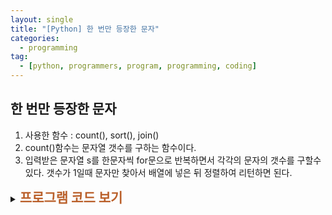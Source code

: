 ```yaml
---
layout: single
title: "[Python] 한 번만 등장한 문자"
categories:
  - programming
tag:
  - [python, programmers, program, programming, coding]
---
```


## 한 번만 등장한 문자  

1. 사용한 함수 : count(), sort(), join()
2. count()함수는 문자열 갯수를 구하는 함수이다.
3. 입력받은 문자열 s를 한문자씩 for문으로 반복하면서 각각의 문자의 갯수를 구할수 있다. 
   갯수가 1일때 문자만 찾아서 배열에 넣은 뒤 정렬하여 리턴하면 된다.
   <br />
   
<details>
    <summary><span style="font-size:1.5em; font-weight:bold; color:#BA602B">프로그램 코드 보기</span></summary>
    <div markdown="1">  
4. 문자열 s에서 각각의 문자 갯수를 구하여 1일때만 임의의 배열 char_arr 에 넣는다.<br />
5. for이 종료되고 난뒤 char_arr 배열을 정렬(sort) 하여 answer join 하여 넣은뒤 answer 를 리턴한다.
<br /><br />
      
```python
def solution(s):
    answer = ''
    char_arr = []
    for i in s:
        if s.count(i) == 1:
            char_arr.append(i)

    char_arr.sort()

    answer = "".join(char_arr)
    return answer
```
</div>
</details>  
